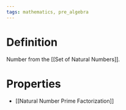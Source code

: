 ```yaml
---
tags: mathematics, pre_algebra
---
```


# Definition

Number from the [[Set of Natural Numbers]].

# Properties
- [[Natural Number Prime Factorization]]